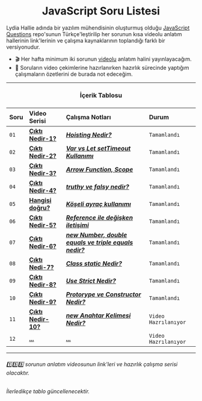 <h1 align="center">JavaScript Soru Listesi</h1>
<p>
Lydia Hallie adında bir yazılım mühendisinin oluşturmuş olduğu <a href="https://github.com/lydiahallie/javascript-questions">JavaScript Questions</a> repo'sunun Türkçe'leştirilip her sorunun kısa videolu anlatım hallerinin link'lerinin ve çalışma kaynaklarının toplandığı farklı bir versiyonudur.
</p>

- :clapper: Her hafta minimum iki sorunun <a href="https://www.youtube.com/c/OzanTekin">videolu</a> anlatım halini yayınlayacağım.
- :pencil: Soruların video çekimlerine hazırlanırken hazırlık sürecinde yaptığım çalışmaların özetlerini de burada not edeceğim.

<hr/>

<h3 align="center"> İçerik Tablosu <h3>

| Soru | Video Serisi                | Çalışma Notları                | Durum     
| :-------- | :------------------------- | :------------------------- | :------- 
| `01` |  **[Çıktı Nedir-1?](https://youtu.be/GSVvqtEa2MY)** | ***[Hoisting Nedir?](https://github.com/ozantekin/javascript-sorular/tree/main/Sorular/01_Cikti_Nedir)*** | `Tamamlandı` 
| `02` | **[Çıktı Nedir-2?](https://youtu.be/tBYI4-t_vcY)** | ***[Var vs Let setTimeout Kullanımı](https://github.com/ozantekin/javascript-sorular/tree/main/Sorular/02-Cikti_Nedir)*** | `Tamamlandı`
| `03` | **[Çıktı Nedir-3?](https://youtu.be/x6sLesK6Tvo)** | ***[Arrow Function, Scope](https://github.com/ozantekin/javascript-sorular/tree/main/Sorular/03-Cikti_Nedir)*** | `Tamamlandı`
| `04` | **[Çıktı Nedir-4?](https://www.youtube.com/watch?v=YxUubV1gcvg&ab_channel=OzanTekin)** | ***[truthy ve falsy nedir?](https://github.com/ozantekin/javascript-sorular/tree/main/Sorular/04_Cikti_Nedir)*** | `Tamamlandı`
| `05` | **[Hangisi doğru?](https://www.youtube.com/watch?v=ZIqVzSf3zY0&ab_channel=OzanTekin)** | ***[Köşeli ayraç kullanımı](https://github.com/ozantekin/javascript-sorular/tree/main/Sorular/05_Hangisi_Dogru)*** | `Tamamlandı`
| `06` | **[Çıktı Nedir-5?](https://youtu.be/YF3w553Uo-Q)** | ***[Reference ile değişken iletişimi](https://github.com/ozantekin/javascript-sorular/tree/main/Sorular/06-Cikti_Nedir)*** | `Tamamlandı`
| `07` | **[Çıktı Nedir-6?](https://www.youtube.com/watch?v=uZ8X7U_BLl4&ab_channel=OzanTekin)** | ***[new Number, double equals ve triple equals nedir?](https://github.com/ozantekin/javascript-sorular/tree/main/Sorular/07_Cikti_Nedir)*** | `Tamamlandı`
| `08` | **[Çıktı Nedi-7?](https://youtu.be/_MNmSIG7JA0)** | ***[Class static Nedir?](https://github.com/ozantekin/javascript-sorular/tree/main/Sorular/08_Cikti_Nedir)*** | `Tamamlandı`
| `09` | **[Çıktı Nedir-8?](https://youtu.be/igInuHXJruE)** | ***[Use Strict Nedir?](https://github.com/ozantekin/javascript-sorular/tree/main/Sorular/09_Cikti_Nedir)*** | `Tamamlandı`
| `10` | **[Çıktı Nedir-9?](https://youtu.be/J8zGz77l4NE)** | ***[Protorype ve Constructor Nedir?](https://github.com/ozantekin/javascript-sorular/tree/main/Sorular/10-Cikti_Nedir)*** | `Tamamlandı`
| `11` | **[Çıktı Nedir-10?](https://youtu.be/xncnU3sKiN4)** | ***[new Anahtar Kelimesi Nedir?](https://github.com/ozantekin/javascript-sorular/tree/main/Sorular/11_Cikti_Nedir)*** | `Video Hazrılanıyor`
| `12` | **[...]()** | ***[...]()*** | `Video Hazrılanıyor`

<hr/>

###### :one::five::five: sorunun anlatım videosunun link'leri ve hazırlık çalışma serisi olacaktır.  
###### İlerledikçe tablo güncellenecektir.